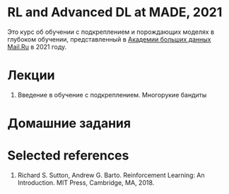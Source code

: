 # RL and Advanced DL at MADE, 2021

Это курс об обучении с подкреплением и порождающих моделях в глубоком обучении, представленный в [Академии больших данных Mail.Ru](https://data.mail.ru/) в 2021 году.

# Лекции
1. Введение в обучение с подкреплением. Многорукие бандиты

# Домашние задания

# Selected references
1. Richard S. Sutton, Andrew G. Barto.  Reinforcement Learning: An Introduction. MIT Press, Cambridge, MA, 2018.
